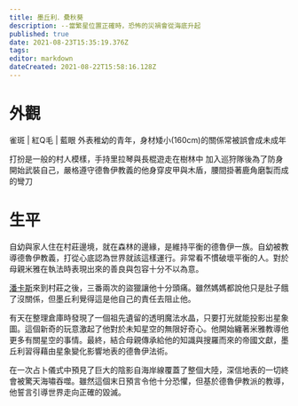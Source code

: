 ```yaml
---
title: 墨丘利．纍秋葵
description: --當繁星位置正確時，恐怖的災禍會從海底升起
published: true
date: 2021-08-23T15:35:19.376Z
tags: 
editor: markdown
dateCreated: 2021-08-22T15:58:16.128Z
---
```


# 外觀

雀斑 | 紅Q毛 | 藍眼
外表稚幼的青年，身材矮小(160cm)的關係常被誤會成未成年

打扮是一般的村人模樣，手持里拉琴與長棍遊走在樹林中
加入巡狩隊後為了防身開始武裝自己，嚴格遵守德魯伊教義的他身穿皮甲與木盾，腰間掛著鹿角磨製而成的彎刀

# 生平

自幼與家人住在村莊邊境，就在森林的邊緣，是維持平衡的德魯伊一族。自幼被教導德魯伊教義，打從心底認為世界就該這樣運行。非常看不慣破壞平衡的人。對於母親米雅在執法時表現出來的善良與包容十分不以為意。

[潘卡斯](/角色/潘卡斯)來到村莊之後，三番兩次的盜獵讓他十分頭痛。雖然媽媽都說他只是肚子餓了沒關係，但墨丘利覺得這是他自己的責任去阻止他。

有天在整理倉庫時發現了一個祖先遺留的透明魔法水晶，只要打光就能投影出星象圖。這個新奇的玩意激起了他對於未知星空的無限好奇心。他開始纏著米雅教導他更多有關星空的事情。最終，結合母親傳承給他的知識與搜羅而來的帝國文獻，墨丘利習得藉由星象變化影響地表的德魯伊法術。

在一次占卜儀式中預見了巨大的陰影自海岸線覆蓋了整個大陸，深信地表的一切終會被驚天海嘯吞噬。雖然這個末日預言令他十分恐懼，但基於德魯伊教派的教導，他誓言引導世界走向正確的毀滅。
